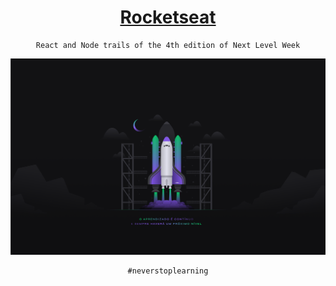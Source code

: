 <div align="center">
    <h1><a href="https://rocketseat.com.br/">Rocketseat</a></h1>
</div>

<div align="center">
    
    React and Node trails of the 4th edition of Next Level Week

</div>
    
<div align="center">
    <img src="./.github/wallpaper-2560x1600.png" />
</div>


<div align="center">

    #neverstoplearning

</div>